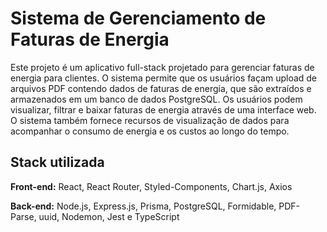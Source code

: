 
# Sistema de Gerenciamento de Faturas de Energia

Este projeto é um aplicativo full-stack projetado para gerenciar faturas de energia para clientes. O sistema permite que os usuários façam upload de arquivos PDF contendo dados de faturas de energia, que são extraídos e armazenados em um banco de dados PostgreSQL. Os usuários podem visualizar, filtrar e baixar faturas de energia através de uma interface web. O sistema também fornece recursos de visualização de dados para acompanhar o consumo de energia e os custos ao longo do tempo.




## Stack utilizada

**Front-end:** React, React Router, Styled-Components, Chart.js, Axios

**Back-end:** Node.js, Express.js, Prisma, PostgreSQL, Formidable, PDF-Parse, uuid, Nodemon, Jest e TypeScript



